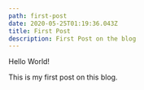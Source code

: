 ```yaml
---
path: first-post
date: 2020-05-25T01:19:36.043Z
title: First Post
description: First Post on the blog
---
```

Hello World!

This is my first post on this blog.